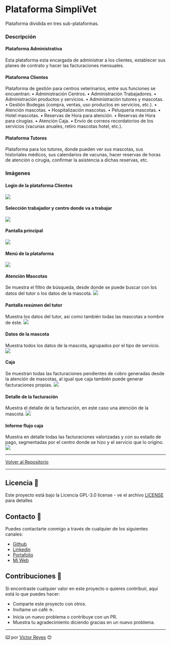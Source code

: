 # Plataforma SimpliVet
Plataforma dividida en tres sub-plataformas.

### Descripción
#### Plataforma Administrativa
Esta plataforma esta encargada de administrar a los clientes, establecer sus planes de contrato y hacer las facturaciones mensuales.

#### Plataforma Clientes
Plataforma de gestión para centros veterinarios, entre sus funciones se encuentran:
•	Administración Centros.
•	Administración Trabajadores.
•	Administración productos y servicios.
•	Administración tutores y mascotas.
•	Gestión Bodegas (compra, ventas, uso productos en servicios, etc.).
•	Atención mascotas.
•	Hospitalización mascotas.
•	Peluquería mascotas.
•	Hotel mascotas.
•	Reservas de Hora para atención.
•	Reservas de Hora para cirugías.
•	Atención Caja.
•	Envío de correos recordatorios de los servicios (vacunas anuales, retiro mascotas hotel, etc.).

#### Plataforma Tutores
Plataforma para los tutores, donde pueden ver sus mascotas, sus historiales médicos, sus calendarios de vacunas, hacer reservas de horas de atención o cirugía, confirmar la asistencia a dichas reservas, etc.

### Imágenes
#### Login de la plataforma Clientes
<img src='https://raw.githubusercontent.com/tenshi98/Trabajo_Imagenes/main/Plataforma%20SimpliVet/src/img_1.jpg' />

#### Selección trabajador y centro donde va a trabajar
<img src='https://raw.githubusercontent.com/tenshi98/Trabajo_Imagenes/main/Plataforma%20SimpliVet/src/img_2.jpg' />

#### Pantalla principal
<img src='https://raw.githubusercontent.com/tenshi98/Trabajo_Imagenes/main/Plataforma%20SimpliVet/src/img_3.jpg' />

#### Menú de la plataforma
<img src='https://raw.githubusercontent.com/tenshi98/Trabajo_Imagenes/main/Plataforma%20SimpliVet/src/img_4.jpg' />

#### Atención Mascotas
Se muestra el filtro de búsqueda, desde donde se puede buscar con los datos del tutor o los datos de la mascota.
<img src='https://raw.githubusercontent.com/tenshi98/Trabajo_Imagenes/main/Plataforma%20SimpliVet/src/img_5.jpg' />

#### Pantalla resúmen del tutor
Muestra los datos del tutor, asi como también todas las mascotas a nombre de éste.
<img src='https://raw.githubusercontent.com/tenshi98/Trabajo_Imagenes/main/Plataforma%20SimpliVet/src/img_6.jpg' />

#### Datos de la mascota
Muestra todos los datos de la mascota, agrupados por el tipo de servicio.
<img src='https://raw.githubusercontent.com/tenshi98/Trabajo_Imagenes/main/Plataforma%20SimpliVet/src/img_7.jpg' />

#### Caja
Se muestran todas las facturaciones pendientes de cobro generadas desde la atención de mascotas, al igual que caja también puede generar facturaciones propias.
<img src='https://raw.githubusercontent.com/tenshi98/Trabajo_Imagenes/main/Plataforma%20SimpliVet/src/img_8.jpg' />

#### Detalle de la facturación
Muestra el detalle de la facturación, en este caso una atención de la mascota.
<img src='https://raw.githubusercontent.com/tenshi98/Trabajo_Imagenes/main/Plataforma%20SimpliVet/src/img_9.jpg' />

#### Informe flujo caja
Muestra en detalle todas las facturaciones valorizadas y con su estado de pago, segmentadas por el centro donde se hizo y el servicio que lo origino.
<img src='https://raw.githubusercontent.com/tenshi98/Trabajo_Imagenes/main/Plataforma%20SimpliVet/src/img_10.jpg' />

---

[Volver al Repositorio](https://github.com/tenshi98/Trabajo_Imagenes/)

---

## Licencia 📄
Este proyecto está bajo la Licencia GPL-3.0 license - ve el archivo [LICENSE](LICENSE) para detalles

## Contacto 📖
Puedes contactarte conmigo a través de cualquier de los siguientes canales:
- [Github](https://github.com/tenshi98)
- [Linkedin](https://www.linkedin.com/in/victor-reyes-galvez/)
- [Portafolio](https://tenshi98.github.io/portafolio/)
- [Mi Web](https://web.digitalcreations.cl/)

## Contribuciones 🎁
Si encontraste cualquier valor en este proyecto o quieres contribuir, aquí está lo que puedes hacer:

- Comparte este proyecto con otros.
- Invítame un café ☕.
- Inicia un nuevo problema o contribuye con un PR.
- Muestra tu agradecimiento diciendo gracias en un nuevo problema.

---

⌨️ por [Víctor Reyes](https://github.com/tenshi98) 😊